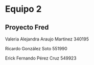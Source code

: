 # Equipo 2
## Proyecto Fred

Valeria Alejandra Araujo Martínez 340195

Ricardo González Soto 551990

Erick Fernando Pérez Cruz 549923
